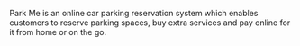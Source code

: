 Park Me is an online car parking reservation system which enables customers to reserve parking spaces, buy extra services and pay online for it from home or on the go. 
